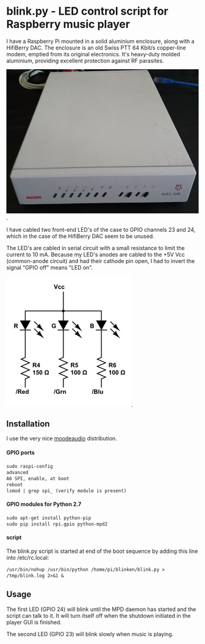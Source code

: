 blink.py - LED control script for Raspberry music player
========================================================

I have a Raspberry Pi mounted in a solid aluminium enclosure, along with a HifiBerry DAC. The enclosure is an old Swiss PTT 64 Kbit/s copper-line modem, emptied from its original electronics. It's heavy-duty molded aluminium, providing excellent protection against RF parasites.

![Swiss PTT box](pi-box.jpg?raw=true).

I have cabled two front-end LED's of the case to GPIO channels 23 and 24, which in the case of the HifiBerry DAC seem to be unused.

The LED's are cabled in serial circuit with a small resistance to limit the current to 10 mA. Because my LED's anodes are cabled to the +5V Vcc (common-anode circuit) and had their cathode pin open, I had to invert the signal "GPIO off" means "LED on".

![LED schema](leds_schema.jpg?raw=true).


Installation
------------

I use the very nice [moodeaudio](http://moodeaudio.org/) distribution.

#### GPIO ports

```
sudo raspi-config
advanced
A6 SPI, enable, at boot
reboot
lsmod | grep spi_ (verify module is present)
```

#### GPIO modules for Python 2.7

```
sudo apt-get install python-pip
sudo pip install rpi.gpio python-mpd2
```

#### script

The blink.py script is started at end of the boot sequence by adding this line into /etc/rc.local:

```
/usr/bin/nohup /usr/bin/python /home/pi/blinken/blink.py > /tmp/blink.log 2>&1 &
```

Usage
-----

The first LED (GPIO 24) will blink until the MPD daemon has started and the script can talk to it. It will turn itself off when the shutdown initiated in the player GUI is finished.

The second LED (GPIO 23) will blink slowly when music is playing.
